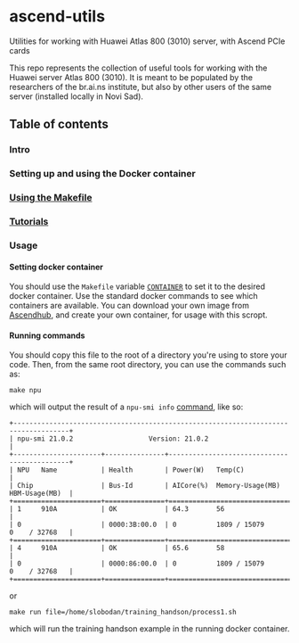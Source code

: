 # ascend-utils
Utilities for working with Huawei Atlas 800 (3010) server, with Ascend PCIe cards

This repo represents the collection of useful tools for working with the Huawei server
Atlas 800 (3010). It is meant to be populated by the researchers of the br.ai.ns
institute, but also by other users of the same server (installed locally in Novi Sad).

## Table of contents
### Intro
### Setting up and using the Docker container
### [Using the Makefile](using_the_makefile.md)
### [Tutorials](tutorials/README.md)

### Usage

#### Setting docker container
You should use the `Makefile` variable [`CONTAINER`](https://github.com/br-ai-ns-institute/ascend-utils/blob/main/Makefile#L17) to set it to the desired docker container.
Use the standard docker commands to see which containers are available. You can download
your own image from [Ascendhub](https://ascendhub.huawei.com/#/index), and create your own container, for usage with this scropt.

#### Running commands
You should copy this file to the root of a directory you're using to store your code.
Then, from the same root directory, you can use the commands such as:

```
make npu
```
which will output the result of a `npu-smi info` [command](https://support.huawei.com/enterprise/en/doc/EDOC1100133280/52956c41/npu-smi-commands), like so:
```
+------------------------------------------------------------------------------------+
| npu-smi 21.0.2                   Version: 21.0.2                                   |
+----------------------+---------------+---------------------------------------------+
| NPU   Name           | Health        | Power(W)   Temp(C)                          |
| Chip                 | Bus-Id        | AICore(%)  Memory-Usage(MB)  HBM-Usage(MB)  |
+======================+===============+=============================================+
| 1     910A           | OK            | 64.3       56                               |
| 0                    | 0000:3B:00.0  | 0          1809 / 15079      0    / 32768   |
+======================+===============+=============================================+
| 4     910A           | OK            | 65.6       58                               |
| 0                    | 0000:86:00.0  | 0          1809 / 15079      0    / 32768   |
+======================+===============+=============================================+
```

or

```
make run file=/home/slobodan/training_handson/process1.sh
```
which will run the training handson example in the running docker container.

